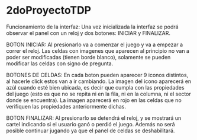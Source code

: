 # 2doProyectoTDP
Funcionamiento de la interfaz: 
Una vez inicializada la interfaz se podrá observar el panel con un reloj y dos botones: INICIAR y FINALIZAR.

BOTON INICIAR: 
Al presionarlo va a comenzar el juego y va a empezar a correr el reloj. Las celdas con imagenes que aparecen al principio no van a poder ser modificadas (tienen borde blanco), 
solamente se pueden modificar las celdas con signo de pregunta.

BOTONES DE CELDAS: 
En cada boton pueden aparecer 9 iconos distintos, al hacerle click estos van a ir cambiando. La imagen del icono aparecerá en azúl cuando esté bien ubicada, es decir que cumpla 
con las propiedades del juego (esto es que no se repita ni en la fila, ni en la columna, ni el sector donde se encuentra). La imagen aparecerá en rojo en las celdas que no 
verifiquen las propiedades anteriormente dichas.

BOTON FINALIZAR: 
Al presionarlo se detendrá el reloj, y se mostrará un cartel indicando si el usuario ganó o perdió el juego. Además no será posible continuar jugando ya que el panel de celdas 
se deshabilitará.
